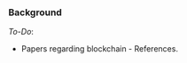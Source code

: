 ### Background

*To-Do*: 
* Papers regarding blockchain - References.
<!--stackedit_data:
eyJoaXN0b3J5IjpbLTM1ODkyOTM3OSwxMDE4NTc0NDI3LC00ND
g0ODg0MjBdfQ==
-->